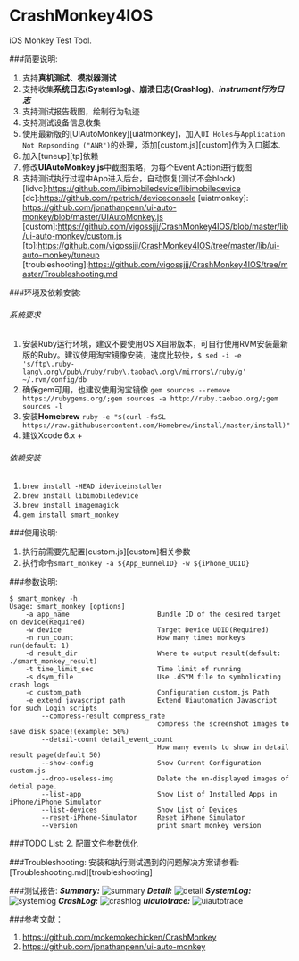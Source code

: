 # CrashMonkey4IOS
iOS Monkey Test Tool.

###简要说明:
1. 支持**真机测试、模拟器测试**
2. 支持收集**系统日志(Systemlog)**、**崩溃日志(Crashlog)**、***instrument行为日志***
3. 支持测试报告截图，绘制行为轨迹
4. 支持测试设备信息收集
5. 使用最新版的[UIAutoMonkey][uiatmonkey]，加入`UI Holes`与`Application Not Repsonding ("ANR")`的处理，添加[custom.js][custom]作为入口脚本.
6. 加入[tuneup][tp]依赖
7. 修改**UIAutoMonkey.js**中截图策略，为每个Event Action进行截图
8. 支持测试执行过程中App进入后台，自动恢复(测试不会block)
  [lidvc]:https://github.com/libimobiledevice/libimobiledevice
  [dc]:https://github.com/rpetrich/deviceconsole
  [uiatmonkey]: https://github.com/jonathanpenn/ui-auto-monkey/blob/master/UIAutoMonkey.js
  [custom]:https://github.com/vigossjjj/CrashMonkey4IOS/blob/master/lib/ui-auto-monkey/custom.js
  [tp]:https://github.com/vigossjjj/CrashMonkey4IOS/tree/master/lib/ui-auto-monkey/tuneup
  [troubleshooting]:https://github.com/vigossjjj/CrashMonkey4IOS/tree/master/Troubleshooting.md

###环境及依赖安装:
###### 系统要求
1. 安装Ruby运行环境，建议不要使用OS X自带版本，可自行使用RVM安装最新版的Ruby。建议使用淘宝镜像安装，速度比较快，`$ sed -i -e 's/ftp\.ruby-lang\.org\/pub\/ruby/ruby\.taobao\.org\/mirrors\/ruby/g' ~/.rvm/config/db`
2. 确保gem可用，也建议使用淘宝镜像 `gem sources --remove https://rubygems.org/;gem sources -a http://ruby.taobao.org/;gem sources -l`
3. 安装**Homebrew** `ruby -e "$(curl -fsSL https://raw.githubusercontent.com/Homebrew/install/master/install)"`
4. 建议Xcode 6.x +

###### 依赖安装
1. `brew install -HEAD ideviceinstaller`
2. `brew install libimobiledevice`
3. `brew install imagemagick`
4. `gem install smart_monkey`

###使用说明:
1. 执行前需要先配置[custom.js][custom]相关参数
2. 执行命令`smart_monkey -a ${App_BunnelID} -w ${iPhone_UDID}`

###参数说明:
```
$ smart_monkey -h
Usage: smart_monkey [options]
    -a app_name                      Bundle ID of the desired target on device(Required)
    -w device                        Target Device UDID(Required)
    -n run_count                     How many times monkeys run(default: 1)
    -d result_dir                    Where to output result(default: ./smart_monkey_result)
    -t time_limit_sec                Time limit of running
    -s dsym_file                     Use .dSYM file to symbolicating crash logs
    -c custom_path                   Configuration custom.js Path
    -e extend_javascript_path        Extend Uiautomation Javascript for such Login scripts
        --compress-result compress_rate
                                     compress the screenshot images to save disk space!(example: 50%)
        --detail-count detail_event_count
                                     How many events to show in detail result page(default 50)
        --show-config                Show Current Configuration custom.js
        --drop-useless-img           Delete the un-displayed images of detial page.
        --list-app                   Show List of Installed Apps in iPhone/iPhone Simulator
        --list-devices               Show List of Devices
        --reset-iPhone-Simulator     Reset iPhone Simulator
        --version                    print smart monkey version
```

###TODO List:
2. 配置文件参数优化

###Troubleshooting:
安装和执行测试遇到的问题解决方案请参看:[Troubleshooting.md][troubleshooting]

###测试报告:
***Summary:***
<img alt="summary" src="https://github.com/vigossjjj/CrashMonkey4IOS/blob/master/img/summary.jpg">
***Detail:***
<img alt="detail" src="https://github.com/vigossjjj/CrashMonkey4IOS/blob/master/img/detail.jpg">
***SystemLog:***
<img alt="systemlog" src="https://github.com/vigossjjj/CrashMonkey4IOS/blob/master/img/systemlog.jpg">
***CrashLog:***
<img alt="crashlog" src="https://github.com/vigossjjj/CrashMonkey4IOS/blob/master/img/crashlog.jpg">
***uiautotrace:***
<img alt="uiautotrace" src="https://github.com/vigossjjj/CrashMonkey4IOS/blob/master/img/uiauto_trace.jpg">

###参考文献：
1. https://github.com/mokemokechicken/CrashMonkey
2. https://github.com/jonathanpenn/ui-auto-monkey
